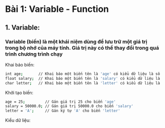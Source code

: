 # Bài 1: Variable - Function

## 1. Variable:
### Variable (biến) là một khái niệm dùng để lưu trữ một giá trị trong bộ nhớ của máy tính. Giá trị này có thể thay đổi trong quá trình chương trình chạy

Khai báo biến:
```bash
int age;       // Khai báo một biến tên là 'age' có kiểu dữ liệu là số nguyên
float salary;  // Khai báo một biến tên là 'salary' có kiểu dữ liệu là số thực
char letter;   // Khai báo một biến tên là 'letter' có kiểu dữ liệu là ký tự
```

Khởi tạo biến:
```bash
age = 25;         // Gán giá trị 25 cho biến 'age'
salary = 50000.0; // Gán giá trị 50000.0 cho biến 'salary'
letter = 'A';     // Gán ký tự 'A' cho biến 'letter'
```

Kiểu dữ liệu:
  


